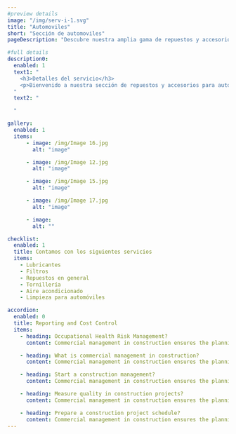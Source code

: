 ```yaml
---
#preview details
image: "/img/serv-i-1.svg"
title: "Automoviles"
short: "Sección de automoviles"
pageDescription: "Descubre nuestra amplia gama de repuestos y accesorios de alta calidad para automóviles. Desde frenos hasta filtros, garantizamos el rendimiento y la seguridad de tu vehículo. ¡Explora y confía en nuestra selección!"

#full details
description0:
  enabled: 1
  text1: "
    <h3>Detalles del servicio</h3>
    <p>Bienvenido a nuestra sección de repuestos y accesorios para automóviles. Aquí, encontrarás una amplia gama de piezas de alta calidad para mantener tu vehículo en perfecto estado. Desde frenos hasta filtros, desde correas hasta faros, tenemos todo lo que necesitas para garantizar un rendimiento óptimo y la seguridad de tu automóvil. Nuestro compromiso es ofrecerte productos confiables que se ajusten perfectamente a las especificaciones de tu vehículo, sin importar la marca o el modelo. Explora nuestra selección y confía en nosotros para mantener tu automóvil en la mejor forma posible</p>
  "
  text2: "

  "

gallery: 
  enabled: 1
  items:
      - image: /img/Image 16.jpg
        alt: "image"

      - image: /img/Image 12.jpg
        alt: "image"

      - image: /img/Image 15.jpg
        alt: "image"

      - image: /img/Image 17.jpg
        alt: "image"

      - image: 
        alt: ""          

checklist:
  enabled: 1
  title: Contamos con los siguientes servicios
  items:
    - Lubricantes
    - Filtros
    - Repuestos en general
    - Tornillería
    - Aire acondicionado
    - Limpieza para automóviles

accordion:
  enabled: 0
  title: Reporting and Cost Control
  items:
    - heading: Occupational Health Risk Management?
      content: Commercial management in construction ensures the planning, execution, and coordination of a construction project from the start to finish. These are often for specific projects such as building or renovation projects that are sold or leased.

    - heading: What is commercial management in construction?
      content: Commercial management in construction ensures the planning, execution, and coordination of a construction project from the start to finish. These are often for specific projects such as building or renovation projects that are sold or leased.

    - heading: Start a construction management?
      content: Commercial management in construction ensures the planning, execution, and coordination of a construction project from the start to finish. These are often for specific projects such as building or renovation projects that are sold or leased.

    - heading: Measure quality in construction projects?
      content: Commercial management in construction ensures the planning, execution, and coordination of a construction project from the start to finish. These are often for specific projects such as building or renovation projects that are sold or leased.

    - heading: Prepare a construction project schedule?
      content: Commercial management in construction ensures the planning, execution, and coordination of a construction project from the start to finish. These are often for specific projects such as building or renovation projects that are sold or leased.
---
```

